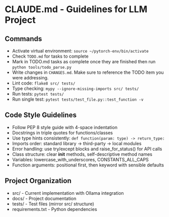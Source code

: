 # CLAUDE.md - Guidelines for LLM Project

## Commands
- Activate virtual environment: `source ~/pytorch-env/bin/activate`
- Check `TODO.md` for tasks to complete
- Mark in TODO.md tasks as complete once they are finished then run `python tools/todo_parse.py`
- Write changes in `CHANGES.md`. Make sure to reference the TODO item you were addressing. 
- Lint code: `flake8 src/ tests/`
- Type checking: `mypy --ignore-missing-imports src/ tests/`
- Run tests: `pytest tests/`
- Run single test: `pytest tests/test_file.py::test_function -v`

## Code Style Guidelines
- Follow PEP 8 style guide with 4-space indentation
- Docstrings in triple quotes for functions/classes
- Use type hints consistently: `def function(param: type) -> return_type:`
- Imports order: standard library → third-party → local modules
- Error handling: use try/except blocks and raise_for_status() for API calls
- Class structure: clear __init__ methods, self-descriptive method names
- Variables: lowercase_with_underscores, CONSTANTS_ALL_CAPS
- Function arguments: positional first, then keyword with sensible defaults

## Project Organization
- src/ - Current implementation with Ollama integration
- docs/ - Project documentation
- tests/ - Test files (mirror src/ structure)
- requirements.txt - Python dependencies
